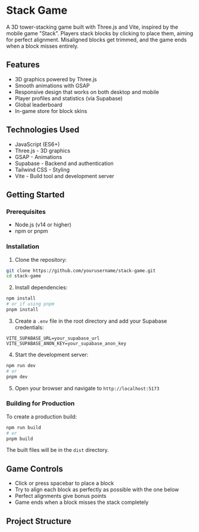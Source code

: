 # Stack Game

A 3D tower-stacking game built with Three.js and Vite, inspired by the mobile game "Stack". Players stack blocks by clicking to place them, aiming for perfect alignment. Misaligned blocks get trimmed, and the game ends when a block misses entirely.

## Features

- 3D graphics powered by Three.js
- Smooth animations with GSAP
- Responsive design that works on both desktop and mobile
- Player profiles and statistics (via Supabase)
- Global leaderboard
- In-game store for block skins

## Technologies Used

- JavaScript (ES6+)
- Three.js - 3D graphics
- GSAP - Animations
- Supabase - Backend and authentication
- Tailwind CSS - Styling
- Vite - Build tool and development server

## Getting Started

### Prerequisites

- Node.js (v14 or higher)
- npm or pnpm

### Installation

1. Clone the repository:
```bash
git clone https://github.com/yourusername/stack-game.git
cd stack-game
```

2. Install dependencies:
```bash
npm install
# or if using pnpm
pnpm install
```

3. Create a `.env` file in the root directory and add your Supabase credentials:
```env
VITE_SUPABASE_URL=your_supabase_url
VITE_SUPABASE_ANON_KEY=your_supabase_anon_key
```

4. Start the development server:
```bash
npm run dev
# or
pnpm dev
```

5. Open your browser and navigate to `http://localhost:5173`

### Building for Production

To create a production build:

```bash
npm run build
# or
pnpm build
```

The built files will be in the `dist` directory.

## Game Controls

- Click or press spacebar to place a block
- Try to align each block as perfectly as possible with the one below
- Perfect alignments give bonus points
- Game ends when a block misses the stack completely

## Project Structure 